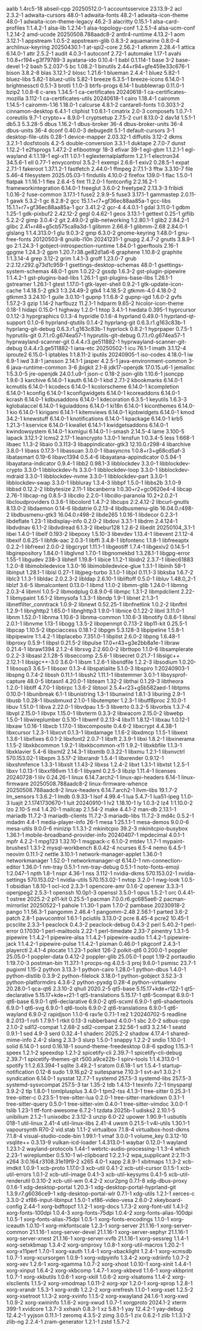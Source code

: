 aalib 1.4rc5-18
abseil-cpp 20250512.0-1
accountsservice 23.13.9-2
acl 2.3.2-1
adwaita-cursors 48.0-1
adwaita-fonts 48.2-1
adwaita-icon-theme 48.0-1
adwaita-icon-theme-legacy 46.2-3
alacritty 0.15.1-1
alsa-card-profiles 1:1.4.2-1
alsa-lib 1.2.14-1
alsa-topology-conf 1.2.5.1-4
alsa-ucm-conf 1.2.14-2
amd-ucode 20250508.788aadc8-2
antlr4-runtime 4.13.2-1
aom 3.12.1-1
appstream 1.0.5-2
appstream-glib 0.8.3-2
aquamarine 0.8.0-4
archlinux-keyring 20250430.1-1
at-spi2-core 2.56.2-1
atkmm 2.28.4-1
attica 6.14.0-1
attr 2.5.2-1
audit 4.0.3-1
autoconf 2.72-1
automake 1.17-1
avahi 1:0.8+r194+g3f79789-3
ayatana-ido 0.10.4-1
babl 0.1.114-1
base 3-2
base-devel 1-2
bash 5.2.037-5
bc 1.08.2-1
binutils 2.44+r94+gfe459e33c676-1
bison 3.8.2-8
blas 3.12.1-2
blosc 1.21.6-1
blueman 2.4.4-1
bluez 5.82-1
bluez-libs 5.82-1
bluez-utils 5.82-1
breeze 6.3.5-1
breeze-icons 6.14.0-1
brightnessctl 0.5.1-3
brotli 1.1.0-3
btrfs-progs 6.14-1
bubblewrap 0.11.0-1
bzip2 1.0.8-6
c-ares 1.34.5-1
ca-certificates 20240618-1
ca-certificates-mozilla 3.112-1
ca-certificates-utils 20240618-1
cairo 1.18.4-1
cairomm 1.14.5-1
cairomm-1.16 1.18.0-1
calcurse 4.8.1-2
cantarell-fonts 1:0.303.1-2
cinnamon-desktop 6.4.1-1
cliphist 1:0.6.1-1
cmatrix 2.0-3
composefs 1.0.7-1
coreutils 9.7-1
crypto++ 8.9.0-1
cryptsetup 2.7.5-2
curl 8.13.0-2
dav1d 1.5.1-1
db5.3 5.3.28-5
dbus 1.16.2-1
dbus-broker 36-4
dbus-broker-units 36-4
dbus-units 36-4
dconf 0.40.0-3
debugedit 5.1-1
default-cursors 3-1
desktop-file-utils 0.28-1
device-mapper 2.03.32-1
diffutils 3.12-2
dkms 3.2.1-1
dosfstools 4.2-5
double-conversion 3.3.1-1
duktape 2.7.0-7
dunst 1.12.2-1
e2fsprogs 1.47.2-2
efibootmgr 18-3
efivar 39-1
egl-gbm 1.1.2.1-1
egl-wayland 4:1.1.19-1
egl-x11 1.0.1-1
eglexternalplatform 1.2.1-1
electron34 34.5.6-1
ell 0.77-1
envycontrol 3.5.2-1
exempi 2.6.6-1
exiv2 0.28.5-1
expat 2.7.1-1
fakeroot 1.37.1.2-1
fastfetch 2.44.0-1
ffmpeg 2:7.1.1-3
fftw 3.3.10-7
file 5.46-4
filesystem 2025.05.03-1
findutils 4.10.0-2
firefox 139.0-1
flac 1.5.0-1
flatpak 1:1.16.1-1
flex 2.6.4-5
fmt 11.2.0-1
fontconfig 2:2.16.2-1
frameworkintegration 6.14.0-1
freeglut 3.6.0-2
freetype2 2.13.3-3
fribidi 1.0.16-2
fuse-common 3.17.1-1
fuse2 2.9.9-5
fuse3 3.17.1-1
gammastep 2.0.11-1
gawk 5.3.2-1
gc 8.2.8-2
gcc 15.1.1+r7+gf36ec88aa85a-1
gcc-libs 15.1.1+r7+gf36ec88aa85a-1
gcr 3.41.2-2
gcr-4 4.4.0.1-1
gdal 3.11.0-1
gdbm 1.25-1
gdk-pixbuf2 2.42.12-2
gegl 0.4.62-1
geos 3.13.1-1
gettext 0.25-1
giflib 5.2.2-2
gimp 3.0.4-2
git 2.49.0-2
glib-networking 1:2.80.1-1
glib2 2.84.2-1
glibc 2.41+r48+g5cb575ca9a3d-1
glibmm 2.66.8-1
glibmm-2.68 2.84.0-1
glslang 1:1.4.313.0-1
glu 9.0.3-2
gmp 6.3.0-2
gnome-keyring 1:48.0-1
gnu-free-fonts 20120503-8
gnulib-l10n 20241231-1
gnupg 2.4.7-2
gnutls 3.8.9-1
go 2:1.24.3-1
gobject-introspection-runtime 1.84.0-1
gperftools 2.16-1
gpgme 1.24.3-2
gpm 1.20.7.r38.ge82d1a6-6
graphene 1.10.8-2
graphite 1:1.3.14-4
grep 3.12-2
grim 1.4.1-3
groff 1.23.0-7
grub 2:2.12.r292.g73d1c959-1
gsettings-desktop-schemas 48.0-1
gsettings-system-schemas 48.0-1
gsm 1.0.22-2
gssdp 1.6.3-2
gst-plugin-pipewire 1:1.4.2-1
gst-plugins-bad-libs 1.26.1-1
gst-plugins-base-libs 1.26.1-1
gstreamer 1.26.1-1
gtest 1.17.0-1
gtk-layer-shell 0.9.2-1
gtk-update-icon-cache 1:4.18.5-2
gtk3 1:3.24.49-2
gtk4 1:4.18.5-2
gtkmm-4.0 4.18.0-2
gtkmm3 3.24.10-1
guile 3.0.10-1
gupnp 1:1.6.8-2
gupnp-igd 1.6.0-2
gvfs 1.57.2-3
gzip 1.14-2
harfbuzz 11.2.1-1
hdparm 9.65-2
hicolor-icon-theme 0.18-1
hidapi 0.15.0-1
highway 1.2.0-1
htop 3.4.1-1
hwdata 0.395-1
hyprcursor 0.1.12-3
hyprgraphics 0.1.3-4
hypridle 0.1.6-4
hyprland 0.49.0-1
hyprland-qt-support 0.1.0-6
hyprland-qtutils 0.1.4-2
hyprlang-git 0.6.3.r1.g163c83b-1
hyprlang-git-debug 0.6.3.r1.g163c83b-1
hyprlock 0.8.2-1
hyprpaper 0.7.5-1
hyprutils-git 0.7.1.r0.g674ea57-1
hyprutils-git-debug 0.7.1.r0.g674ea57-1
hyprwayland-scanner-git 0.4.4.r3.ge511882-1
hyprwayland-scanner-git-debug 0.4.4.r3.ge511882-1
iana-etc 20250502-1
icu 76.1-1
imath 3.1.12-4
iproute2 6.15.0-1
iptables 1:1.8.11-2
iputils 20240905-1
iso-codes 4.18.0-1
iw 6.9-1
iwd 3.8-1
jansson 2.14.1-1
jasper 4.2.5-1
java-environment-common 3-6
java-runtime-common 3-6
jbigkit 2.1-8
jdk17-openjdk 17.0.15.u6-1
jemalloc 1:5.3.0-5
jre-openjdk 24.0.1.u9-1
json-c 0.18-2
json-glib 1.10.6-1
jsoncpp 1.9.6-3
karchive 6.14.0-1
kauth 6.14.0-1
kbd 2.7.1-2
kbookmarks 6.14.0-1
kcmutils 6.14.0-1
kcodecs 6.14.0-1
kcolorscheme 6.14.0-1
kcompletion 6.14.0-1
kconfig 6.14.0-1
kconfigwidgets 6.14.0-1
kcoreaddons 6.14.0-1
kcrash 6.14.0-1
kdbusaddons 6.14.0-1
kdecoration 6.3.5-1
keyutils 1.6.3-3
kglobalaccel 6.14.0-1
kguiaddons 6.14.0-1
ki18n 6.14.0-1
kiconthemes 6.14.0-1
kio 6.14.0-1
kirigami 6.14.1-1
kitemviews 6.14.0-1
kjobwidgets 6.14.0-1
kmod 34.2-1
knewstuff 6.14.0-1
knotifications 6.14.0-1
kpackage 6.14.0-1
krb5 1.21.3-1
kservice 6.14.0-1
kwallet 6.14.1-1
kwidgetsaddons 6.14.0-1
kwindowsystem 6.14.0-1
kxmlgui 6.14.0-1
l-smash 2.14.5-4
lame 3.100-5
lapack 3.12.1-2
lcms2 2.17-1
leancrypto 1.3.0-1
lensfun 1:0.3.4-5
less 1:668-1
libaec 1.1.3-2
libaio 0.3.113-3
libappindicator-gtk3 12.10.0.r298-4
libarchive 3.8.0-1
libass 0.17.3-1
libassuan 3.0.0-1
libasyncns 1:0.8+r3+g68cd5af-3
libatasmart 0.19-6
libavc1394 0.5.4-6
libayatana-appindicator 0.5.94-1
libayatana-indicator 0.9.4-1
libb2 0.98.1-3
libblockdev 3.3.0-1
libblockdev-crypto 3.3.0-1
libblockdev-fs 3.3.0-1
libblockdev-loop 3.3.0-1
libblockdev-mdraid 3.3.0-1
libblockdev-nvme 3.3.0-1
libblockdev-part 3.3.0-1
libblockdev-swap 3.3.0-1
libbluray 1.3.4-3
libbpf 1.5.0-1
libbs2b 3.1.0-9
libbsd 0.12.2-2
libbytesize 2.11-1
libcanberra 1:0.30+r2+gc0620e4-4
libcap 2.76-1
libcap-ng 0.8.5-3
libcdio 2.2.0-1
libcdio-paranoia 10.2+2.0.2-1
libcloudproviders 0.3.6-1
libcolord 1.4.7-2
libcups 2:2.4.12-2
libcurl-gnutls 8.13.0-2
libdaemon 0.14-6
libdatrie 0.2.13-4
libdbusmenu-glib 16.04.0.r498-2
libdbusmenu-gtk3 16.04.0.r498-2
libde265 1.0.16-1
libdecor 0.2.3-1
libdeflate 1.23-1
libdisplay-info 0.2.0-2
libdovi 3.3.1-1
libdrm 2.4.124-1
libdvdnav 6.1.1-2
libdvdread 6.1.3-2
libebur128 1.2.6-2
libedit 20250104_3.1-1
libei 1.4.0-1
libelf 0.193-2
libepoxy 1.5.10-3
libevdev 1.13.4-1
libevent 2.1.12-4
libexif 0.6.25-1
libfdk-aac 2.0.3-1
libffi 3.4.8-1
libfontenc 1.1.8-1
libfreeaptx 0.2.2-1
libfreexl 2.0.0-2
libgcrypt 1.11.1-1
libgeotiff 1.7.4-1
libgexiv2 0.14.5-1
libgirepository 1.84.0-1
libglvnd 1.7.0-1
libgnomekbd 1:3.28.1-1
libgpg-error 1.55-1
libgudev 238-3
libheif 1.19.8-1
libice 1.1.2-1
libidn2 2.3.7-1
libiec61883 1.2.0-8
libimobiledevice 1.3.0-16
libimobiledevice-glue 1.3.1-1
libinih 58-1
libinput 1.28.1-1
libisl 0.27-1
libjpeg-turbo 3.1.0-1
libjxl 0.11.1-3
libksba 1.6.7-2
liblc3 1.1.3-1
libldac 2.0.2.3-2
libldap 2.6.10-1
libliftoff 0.5.0-1
libluv 1.48.0_2-1
liblzf 3.6-5
libmalcontent 0.13.0-1
libmd 1.1.0-2
libmm-glib 1.24.0-1
libmng 2.0.3-4
libmnl 1.0.5-2
libmodplug 0.8.9.0-6
libmpc 1.3.1-2
libmpdclient 2.22-1
libmypaint 1.6.1-2
libmysofa 1.3.3-1
libndp 1.9-1
libnet 2:1.3-1
libnetfilter_conntrack 1.0.9-2
libnewt 0.52.25-1
libnfnetlink 1.0.2-2
libnftnl 1.2.9-1
libnghttp2 1.65.0-1
libnghttp3 1.9.0-1
libnice 0.1.22-2
libnl 3.11.0-1
libnm 1.52.0-1
libnma 1.10.6-3
libnma-common 1.10.6-3
libnotify 0.8.6-1
libnsl 2.0.1-1
libnvme 1.13-1
libogg 1.3.5-2
libopenmpt 0.7.13-2
libp11-kit 0.25.5-1
libpcap 1.10.5-2
libpciaccess 0.18.1-2
libpgm 5.3.128-3
libpipeline 1.5.8-1
libpipewire 1:1.4.2-1
libplacebo 7.351.0-1
libplist 2.6.0-2
libpng 1.6.48-1
libproxy 0.5.9-1
libpsl 0.21.5-2
libpulse 17.0+r43+g3e2bb8a1e-1
libraw 0.21.4-1
libraw1394 2.1.2-4
librsvg 2:2.60.0-2
librttopo 1.1.0-6
libsamplerate 0.2.2-3
libsasl 2.1.28-5
libseccomp 2.5.6-1
libsecret 0.21.7-1
libsigc++ 2.12.1-1
libsigc++-3.0 3.6.0-1
libsm 1.2.6-1
libsndfile 1.2.2-3
libsodium 1.0.20-1
libsoup3 3.6.5-1
libsoxr 0.1.3-4
libspatialite 5.1.0-3
libspiro 1:20240903-1
libspng 0.7.4-2
libssh 0.11.1-1
libssh2 1.11.1-1
libstemmer 3.0.1-1
libsysprof-capture 48.0-5
libtasn1 4.20.0-1
libteam 1.32-2
libthai 0.1.29-3
libtheora 1.2.0-1
libtiff 4.7.0-1
libtirpc 1.3.6-2
libtool 2.5.4+r23+g5b582aed-1
libtpms 0.10.0-1
libunibreak 6.1-1
libunistring 1.3-1
libunwind 1.8.1-3
liburing 2.9-1
libusb 1.0.28-1
libusbmuxd 2.1.0-1
libutempter 1.2.3-1
libutf8proc 2.10.0-1
libuv 1.51.0-1
libva 2.22.0-1
libvdpau 1.5-3
libverto 0.3.2-5
libvorbis 1.3.7-4
libvpl 2.15.0-1
libvpx 1.15.0-1
libvterm 0.3.3-2
libwacom 2.15.0-2
libwebp 1.5.0-1
libwireplumber 0.5.10-1
libwmf 0.2.13-4
libx11 1.8.12-1
libxau 1.0.12-1
libxaw 1.0.16-1
libxcb 1.17.0-1
libxcomposite 0.4.6-2
libxcrypt 4.4.38-1
libxcursor 1.2.3-1
libxcvt 0.1.3-1
libxdamage 1.1.6-2
libxdmcp 1.1.5-1
libxext 1.3.6-1
libxfixes 6.0.1-2
libxfont2 2.0.7-1
libxft 2.3.9-1
libxi 1.8.2-1
libxinerama 1.1.5-2
libxkbcommon 1.9.2-1
libxkbcommon-x11 1.9.2-1
libxkbfile 1.1.3-1
libxklavier 5.4-6
libxml2 2.14.3-1
libxmlb 0.3.22-1
libxmu 1.2.1-1
libxnvctrl 570.153.02-1
libxpm 3.5.17-2
libxrandr 1.5.4-1
libxrender 0.9.12-1
libxshmfence 1.3.3-1
libxslt 1.1.43-2
libxss 1.2.4-2
libxt 1.3.1-1
libxtst 1.2.5-1
libxv 1.0.13-1
libxxf86vm 1.1.6-1
libyaml 0.2.5-3
libzip 1.11.4-1
licenses 20240728-1
lilv 0.24.26-1
linux 6.14.7.arch2-1
linux-api-headers 6.14-1
linux-firmware 20250508.788aadc8-2
linux-firmware-whence 20250508.788aadc8-2
linux-headers 6.14.7.arch2-1
llvm-libs 19.1.7-2
lm_sensors 1:3.6.2-1
lmdb 0.9.33-1
lsof 4.99.4-1
lua 5.4.7-1
lua51-lpeg 1.1.0-3
luajit 2.1.1741730670-1
luit 20240910-1
lv2 1.18.10-1
ly 1.0.3-2
lz4 1:1.10.0-2
lzo 2.10-5
m4 1.4.20-1
mailcap 2.1.54-2
make 4.4.1-2
man-db 2.13.1-1
mariadb 11.7.2-3
mariadb-clients 11.7.2-3
mariadb-libs 11.7.2-3
md4c 0.5.2-1
mdadm 4.4-1
media-player-info 26-1
mesa 1:25.1.1-1
mesa-demos 9.0.0-6
mesa-utils 9.0.0-6
minizip 1:1.3.1-2
mkinitcpio 39.2-3
mkinitcpio-busybox 1.36.1-1
mobile-broadband-provider-info 20240407-1
mpdecimal 4.0.1-1
mpfr 4.2.2-1
mpg123 1.32.10-1
msgpack-c 6.1.0-2
mtdev 1.1.7-1
mypaint-brushes1 1.3.1-2
mysql-workbench 8.0.42-4
ncurses 6.5-4
nemo 6.4.5-1
neovim 0.11.1-2
nettle 3.10.1-1
network-manager-applet 1.36.0-1
networkmanager 1.52.0-1
networkmanager-qt 6.14.0-1
nm-connection-editor 1.36.0-1
nm-tray 0.5.1-1
nm-tray-debug 0.5.1-1
noto-fonts-emoji 1:2.047-1
npth 1.8-1
nspr 4.36-1
nss 3.112-1
nvidia-dkms 570.153.02-1
nvidia-settings 570.153.02-1
nvidia-utils 570.153.02-1
nvtop 3.2.0-1
nwg-look 1.0.5-1
obsidian 1.8.10-1
ocl-icd 2.3.3-1
opencore-amr 0.1.6-2
openexr 3.3.3-1
openjpeg2 2.5.3-1
openssh 10.0p1-3
openssl 3.5.0-1
opus 1.5.2-1
orc 0.4.41-1
ostree 2025.2-2
p11-kit 0.25.5-1
pacman 7.0.0.r6.gc685ae6-2
pacman-mirrorlist 20250522-1
pahole 1:1.30-1
pam 1.7.0-2
pambase 20230918-2
pango 1:1.56.3-1
pangomm 2.46.4-1
pangomm-2.48 2.56.1-1
parted 3.6-2
patch 2.8-1
pavucontrol 1:6.1-1
pciutils 3.13.0-2
pcre 8.45-4
pcre2 10.45-1
pcsclite 2.3.3-1
peaclock 0.4.3-2
peaclock-debug 0.4.3-2
perl 5.40.2-1
perl-error 0.17030-1
perl-mailtools 2.22-1
perl-timedate 2.33-7
pinentry 1.3.1-5
pipewire 1:1.4.2-1
pipewire-alsa 1:1.4.2-1
pipewire-audio 1:1.4.2-1
pipewire-jack 1:1.4.2-1
pipewire-pulse 1:1.4.2-1
pixman 0.46.0-1
pkgconf 2.4.3-1
playerctl 2.4.1-4
plocate 1.1.23-1
polkit 126-2
polkit-qt6 0.200.0-1
poppler 25.05.0-1
poppler-data 0.4.12-2
poppler-glib 25.05.0-1
popt 1.19-2
portaudio 1:19.7.0-3
postman-bin 11.37.1-1
procps-ng 4.0.5-3
proj 9.6.0-1
psmisc 23.7-1
pugixml 1.15-2
python 3.13.3-1
python-cairo 1.28.0-1
python-dbus 1.4.0-1
python-distlib 0.3.9-2
python-filelock 3.18.0-1
python-gobject 3.52.3-3
python-platformdirs 4.3.6-2
python-pyxdg 0.28-4
python-virtualenv 20.28.0-1
qca-qt6 2.3.10-2
qhull 2020.2-5
qt5-base 5.15.17+kde+r122-1
qt5-declarative 5.15.17+kde+r21-1
qt5-translations 5.15.17-1
qt6-5compat 6.9.0-1
qt6-base 6.9.0-1
qt6-declarative 6.9.0-2
qt6-scxml 6.9.0-1
qt6-shadertools 6.9.0-1
qt6-svg 6.9.0-1
qt6-tools 6.9.0-2
qt6-translations 6.9.0-1
qt6-wayland 6.9.0-2
rapidjson 1.1.0-6
rav1e 0.7.1-1
re2 1:20240702-5
readline 8.2.013-1
rofi 1.7.9.1-1
rtkit 0.13-3
rubberband 4.0.0-1
sbc 2.0-2
sdbus-cpp 2.1.0-2
sdl12-compat 1.2.68-2
sdl2-compat 2.32.56-1
sdl3 3.2.14-1
seatd 0.9.1-1
sed 4.9-3
serd 0.32.4-1
shaderc 2025.2-2
shadow 4.17.4-1
shared-mime-info 2.4-2
slang 2.3.3-3
slurp 1.5.0-1
snappy 1.2.2-2
sndio 1.10.0-1
solid 6.14.0-1
sord 0.16.18-1
sound-theme-freedesktop 0.8-6
spdlog 1.15.3-1
speex 1.2.1-2
speexdsp 1.2.1-2
spicetify-cli 2.39.7-1
spicetify-cli-debug 2.39.7-1
spicetify-themes-git r500.a9ce22b-1
spirv-tools 1:1.4.313.0-1
spotify 1:1.2.63.394-1
sqlite 3.49.2-1
sratom 0.6.18-1
srt 1.5.4-1
startup-notification 0.12-8
sudo 1.9.16.p2-2
suitesparse 7.10.3-1
svt-av1 3.0.2-1
syndication 6.14.0-1
sysstat 12.7.7-1
systemd 257.5-3
systemd-libs 257.5-3
systemd-sysvcompat 257.5-3
tar 1.35-2
tdb 1.4.13-1
texinfo 7.2-1
tinysparql 3.9.2-2
tlp 1.8.0-1
tomlplusplus 3.4.0-1
tpm2-tss 4.1.3-1
tree-sitter 0.25.3-1
tree-sitter-c 0.23.5-1
tree-sitter-lua 0.2.0-1
tree-sitter-markdown 0.3.1-1
tree-sitter-query 0.5.0-1
tree-sitter-vim 0.4.0-1
tree-sitter-vimdoc 3.0.0-1
tslib 1.23-1
ttf-font-awesome 6.7.2-1
tzdata 2025b-1
udisks2 2.10.1-5
unibilium 2.1.2-1
unixodbc 2.3.12-3
unzip 6.0-22
upower 1.90.9-1
usbutils 018-1
util-linux 2.41-4
util-linux-libs 2.41-4
uwsm 0.21.5-1
v4l-utils 1.30.1-1
vapoursynth R70-2
vid.stab 1.1.1-2
virtualbox 7.1.8-4
virtualbox-host-dkms 7.1.8-4
visual-studio-code-bin 1.99.1-1
vmaf 3.0.0-1
volume_key 0.3.12-10
vsqlite++ 0.3.13-9
vulkan-icd-loader 1.4.313.0-1
waybar 0.12.0-1
wayland 1.23.1-2
wayland-protocols 1.44-1
webrtc-audio-processing-1 1.3-4
which 2.23-1
wireplumber 0.5.10-1
wl-clipboard 1:2.2.1-2
wpa_supplicant 2:2.11-3
x264 3:0.164.r3108.31e19f9-2
x265 4.0-1
xapp 2.8.9-1
xbitmaps 1.1.3-2
xcb-imdkit 1.0.9-1
xcb-proto 1.17.0-3
xcb-util 0.4.1-2
xcb-util-cursor 0.1.5-1
xcb-util-errors 1.0.1-2
xcb-util-image 0.4.1-3
xcb-util-keysyms 0.4.1-5
xcb-util-renderutil 0.3.10-2
xcb-util-wm 0.4.2-2
xcur2png 0.7.1-8
xdg-dbus-proxy 0.1.6-1
xdg-desktop-portal 1.20.3-1
xdg-desktop-portal-hyprland-git 1.3.9.r7.g6036ce9-1
xdg-desktop-portal-wlr 0.7.1-1
xdg-utils 1.2.1-1
xerces-c 3.3.0-2
xf86-input-libinput 1.5.0-1
xf86-video-vesa 2.6.0-2
xkeyboard-config 2.44-1
xorg-bdftopcf 1.1.2-1
xorg-docs 1.7.3-2
xorg-font-util 1.4.1-2
xorg-fonts-100dpi 1.0.4-3
xorg-fonts-75dpi 1.0.4-2
xorg-fonts-alias-100dpi 1.0.5-1
xorg-fonts-alias-75dpi 1.0.5-1
xorg-fonts-encodings 1.1.0-1
xorg-iceauth 1.0.10-1
xorg-mkfontscale 1.2.3-1
xorg-server 21.1.16-1
xorg-server-common 21.1.16-1
xorg-server-devel 21.1.16-1
xorg-server-xephyr 21.1.16-1
xorg-server-xnest 21.1.16-1
xorg-server-xvfb 21.1.16-1
xorg-sessreg 1.1.4-1
xorg-setxkbmap 1.3.4-2
xorg-smproxy 1.0.8-1
xorg-util-macros 1.20.2-1
xorg-x11perf 1.7.0-1
xorg-xauth 1.1.4-1
xorg-xbacklight 1.2.4-1
xorg-xcmsdb 1.0.7-1
xorg-xcursorgen 1.0.9-1
xorg-xdpyinfo 1.3.4-2
xorg-xdriinfo 1.0.7-2
xorg-xev 1.2.6-1
xorg-xgamma 1.0.7-2
xorg-xhost 1.0.10-1
xorg-xinit 1.4.4-1
xorg-xinput 1.6.4-2
xorg-xkbcomp 1.4.7-1
xorg-xkbevd 1.1.6-1
xorg-xkbprint 1.0.7-1
xorg-xkbutils 1.0.6-1
xorg-xkill 1.0.6-2
xorg-xlsatoms 1.1.4-2
xorg-xlsclients 1.1.5-2
xorg-xmodmap 1.0.11-2
xorg-xpr 1.2.0-1
xorg-xprop 1.2.8-1
xorg-xrandr 1.5.3-1
xorg-xrdb 1.2.2-2
xorg-xrefresh 1.1.0-1
xorg-xset 1.2.5-2
xorg-xsetroot 1.1.3-2
xorg-xvinfo 1.1.5-2
xorg-xwayland 24.1.6-1
xorg-xwd 1.0.9-2
xorg-xwininfo 1.1.6-2
xorg-xwud 1.0.7-1
xorgproto 2024.1-2
xterm 399-1
xvidcore 1.3.7-3
xxhash 0.8.3-1
xz 5.8.1-1
yay 12.4.2-1
yay-debug 12.4.2-1
yyjson 0.11.1-1
zeromq 4.3.5-2
zimg 3.0.5-1
zix 0.6.2-1
zlib 1:1.3.1-2
zlib-ng 2.2.4-1
zram-generator 1.2.1-1
zstd 1.5.7-2
